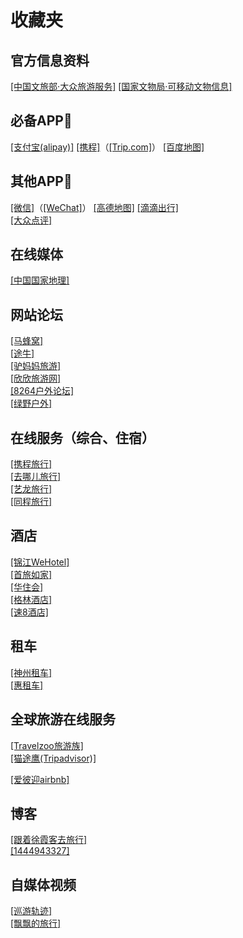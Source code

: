 # 收藏夹
## 官方信息资料  
<a href="https://lyfw.mct.gov.cn/site/special/home" target="_blank">[中国文旅部·大众旅游服务]</a>
<a href="http://www.ncha.gov.cn/col/col2267/index.html" target="_blank">[国家文物局·可移动文物信息]</a>  
  
## 必备APP📱    
<a href="https://render.alipay.com/p/yuyan/180020040001212700/" target="_blank">[支付宝(alipay)]</a>
<a href="https://app.ctrip.com/app/" target="_blank">[携程]</a>（<a href="https://hk.trip.com/pages/appdownload" target="_blank">[Trip.com]</a>）
<a href="https://map.baidu.com/" target="_blank">[百度地图]</a>
  
## 其他APP📱  
<a href="https://weixin.qq.com/" target="_blank">[微信]</a>（<a href="https://www.wechat.com/" target="_blank">[WeChat]</a>）
<a href="https://www.amap.com/" target="_blank">[高德地图]</a>
<a href="https://www.didiglobal.com/download" target="_blank">[滴滴出行]</a>    
<a href="https://www.dianping.com/app/download" target="_blank">[大众点评]</a>
  
## 在线媒体  
<a href="http://www.dili360.com/" target="_blank">[中国国家地理]</a> 
  
## 网站论坛  
<a href="https://www.mafengwo.cn/" target="_blank">[马蜂窝]</a>  
<a href="https://www.tuniu.com/" target="_blank">[途牛]</a>   
<a href="http://www.lvmama.com/" target="_blank">[驴妈妈旅游]</a>  
<a href="http://www.cncn.com/" target="_blank">[欣欣旅游网]</a>   
<a href="https://www.8264.com/" target="_blank">[8264户外论坛]</a>   
<a href="https://www.lvye.cn/" target="_blank">[绿野户外]</a>
  
## 在线服务（综合、住宿）  
<a href="https://www.ctrip.com/" target="_blank">[携程旅行]</a>  
<a href="https://www.qunar.com/" target="_blank">[去哪儿旅行]</a>  
<a href="https://www.elong.com/" target="_blank">[艺龙旅行]</a>  
<a href="https://www.ly.com/" target="_blank">[同程旅行]</a>  
  
## 酒店  
<a href="https://hotel.bestwehotel.com/" target="_blank">[锦江WeHotel]</a>  
<a href="https://www.bthhotels.com/" target="_blank">[首旅如家]</a>  
<a href="https://www.hworld.com/" target="_blank">[华住会]</a>  
<a href="https://www.998.com/" target="_blank">[格林酒店]</a>    
<a href="http://www.super8.com.cn/" target="_blank">[速8酒店]</a>  

## 租车  
<a href="https://www.zuche.com/" target="_blank">[神州租车]</a>  
<a href="https://www.huizuche.com/" target="_blank">[惠租车]</a>  
  
## 全球旅游在线服务    
<a href="https://www.travelzoo.com/cn/" target="_blank">[Travelzoo旅游族]</a>  
<a href="https://www.tripadvisor.cn/" target="_blank">[猫途鹰(Tripadvisor)]</a>  
  
<a href="https://www.airbnb.cn/?locale=zh" target="_blank">[爱彼迎airbnb]</a>  
  
## 博客  
<a href="https://blog.sina.com.cn/u/1187981564" target="_blank">[跟着徐霞客去旅行]</a>   
<a href="https://blog.sina.com.cn/u/1444943327" target="_blank">[1444943327]</a>
  
## 自媒体视频  
<a href="https://space.bilibili.com/437573432" target="_blank">[巡游轨迹]</a>  
<a href="https://space.bilibili.com/1880200225/video" target="_blank">[飘飘的旅行]</a>